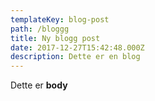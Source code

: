 ```yaml
---
templateKey: blog-post
path: /bloggg
title: Ny blogg post
date: 2017-12-27T15:42:48.000Z
description: Dette er en blog
---
```

Dette er **body**
